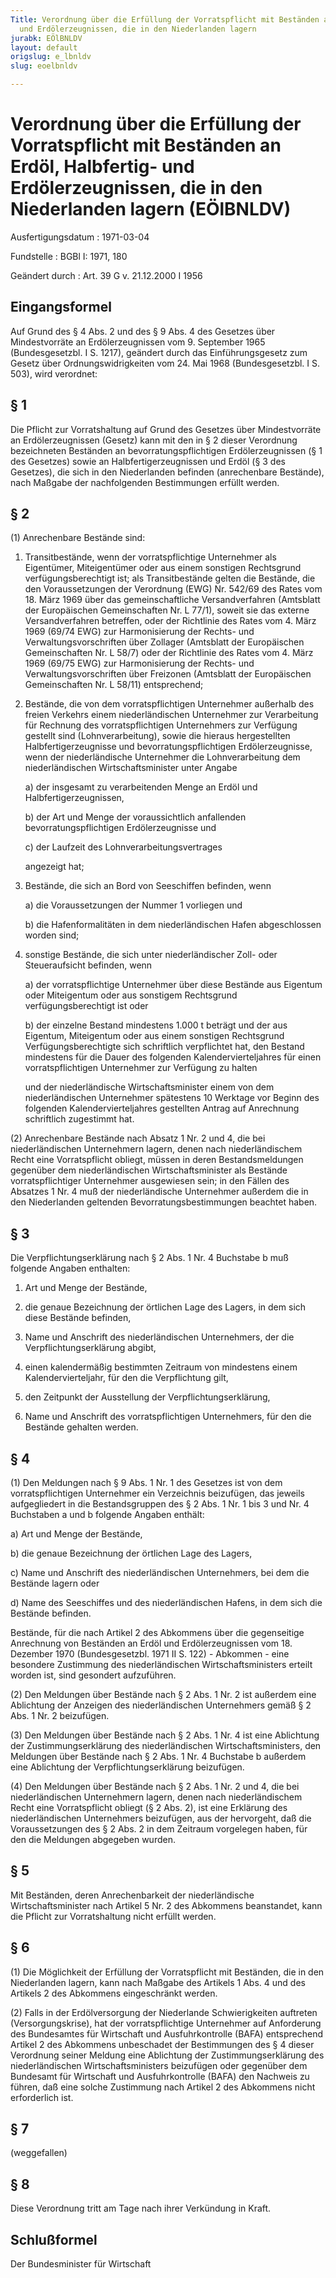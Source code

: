 ```yaml
---
Title: Verordnung über die Erfüllung der Vorratspflicht mit Beständen an Erdöl, Halbfertig-
  und Erdölerzeugnissen, die in den Niederlanden lagern
jurabk: EÖlBNLDV
layout: default
origslug: e_lbnldv
slug: eoelbnldv

---
```


# Verordnung über die Erfüllung der Vorratspflicht mit Beständen an Erdöl, Halbfertig- und Erdölerzeugnissen, die in den Niederlanden lagern (EÖlBNLDV)

Ausfertigungsdatum
:   1971-03-04

Fundstelle
:   BGBl I: 1971, 180

Geändert durch
:   Art. 39 G v. 21.12.2000 I 1956


## Eingangsformel

Auf Grund des § 4 Abs. 2 und des § 9 Abs. 4 des Gesetzes über
Mindestvorräte an Erdölerzeugnissen vom 9. September 1965
(Bundesgesetzbl. I S. 1217), geändert durch das Einführungsgesetz zum
Gesetz über Ordnungswidrigkeiten vom 24. Mai 1968 (Bundesgesetzbl. I
S. 503), wird verordnet:


## § 1

Die Pflicht zur Vorratshaltung auf Grund des
Gesetzes über Mindestvorräte an Erdölerzeugnissen (Gesetz)
kann mit den in § 2 dieser Verordnung bezeichneten Beständen an
bevorratungspflichtigen Erdölerzeugnissen
(§ 1 des Gesetzes)              sowie an Halbfertigerzeugnissen und
Erdöl
(§ 3 des Gesetzes),              die sich in den Niederlanden befinden
(anrechenbare Bestände), nach Maßgabe der nachfolgenden Bestimmungen
erfüllt werden.


## § 2

(1) Anrechenbare Bestände sind:

1.  Transitbestände, wenn der vorratspflichtige Unternehmer als
    Eigentümer, Miteigentümer oder aus einem sonstigen Rechtsgrund
    verfügungsberechtigt ist; als Transitbestände gelten die Bestände, die
    den Voraussetzungen der Verordnung (EWG) Nr. 542/69 des Rates vom 18.
    März 1969 über das gemeinschaftliche Versandverfahren (Amtsblatt der
    Europäischen Gemeinschaften Nr. L 77/1), soweit sie das externe
    Versandverfahren betreffen, oder der Richtlinie des Rates vom 4. März
    1969 (69/74 EWG) zur Harmonisierung der Rechts- und
    Verwaltungsvorschriften über Zollager (Amtsblatt der Europäischen
    Gemeinschaften Nr. L 58/7) oder der Richtlinie des Rates vom 4. März
    1969 (69/75 EWG) zur Harmonisierung der Rechts- und
    Verwaltungsvorschriften über Freizonen (Amtsblatt der Europäischen
    Gemeinschaften Nr. L 58/11) entsprechend;


2.  Bestände, die von dem vorratspflichtigen Unternehmer außerhalb des
    freien Verkehrs einem niederländischen Unternehmer zur Verarbeitung
    für Rechnung des vorratspflichtigen Unternehmers zur Verfügung
    gestellt sind (Lohnverarbeitung), sowie die hieraus hergestellten
    Halbfertigerzeugnisse und bevorratungspflichtigen Erdölerzeugnisse,
    wenn der niederländische Unternehmer die Lohnverarbeitung dem
    niederländischen Wirtschaftsminister unter Angabe

    a)  der insgesamt zu verarbeitenden Menge an Erdöl und
        Halbfertigerzeugnissen,


    b)  der Art und Menge der voraussichtlich anfallenden
        bevorratungspflichtigen Erdölerzeugnisse und


    c)  der Laufzeit des Lohnverarbeitungsvertrages




    angezeigt hat;


3.  Bestände, die sich an Bord von Seeschiffen befinden, wenn

    a)  die Voraussetzungen der Nummer 1 vorliegen und


    b)  die Hafenformalitäten in dem niederländischen Hafen abgeschlossen
        worden sind;





4.  sonstige Bestände, die sich unter niederländischer Zoll- oder
    Steueraufsicht befinden, wenn

    a)  der vorratspflichtige Unternehmer über diese Bestände aus Eigentum
        oder Miteigentum oder aus sonstigem Rechtsgrund verfügungsberechtigt
        ist oder


    b)  der einzelne Bestand mindestens 1.000 t beträgt und der aus Eigentum,
        Miteigentum oder aus einem sonstigen Rechtsgrund Verfügungsberechtigte
        sich schriftlich verpflichtet hat, den Bestand mindestens für die
        Dauer des folgenden Kalendervierteljahres für einen vorratspflichtigen
        Unternehmer zur Verfügung zu halten




    und der niederländische Wirtschaftsminister einem von dem
    niederländischen Unternehmer spätestens 10 Werktage vor Beginn des
    folgenden Kalendervierteljahres gestellten Antrag auf Anrechnung
    schriftlich zugestimmt hat.




(2) Anrechenbare Bestände nach Absatz 1 Nr. 2 und 4, die bei
niederländischen Unternehmern lagern, denen nach niederländischem
Recht eine Vorratspflicht obliegt, müssen in deren Bestandsmeldungen
gegenüber dem niederländischen Wirtschaftsminister als Bestände
vorratspflichtiger Unternehmer ausgewiesen sein; in den Fällen des
Absatzes 1 Nr. 4 muß der niederländische Unternehmer außerdem die in
den Niederlanden geltenden Bevorratungsbestimmungen beachtet haben.


## § 3

Die Verpflichtungserklärung nach § 2 Abs. 1 Nr. 4 Buchstabe b muß
folgende Angaben enthalten:

1.  Art und Menge der Bestände,


2.  die genaue Bezeichnung der örtlichen Lage des Lagers, in dem sich
    diese Bestände befinden,


3.  Name und Anschrift des niederländischen Unternehmers, der die
    Verpflichtungserklärung abgibt,


4.  einen kalendermäßig bestimmten Zeitraum von mindestens einem
    Kalendervierteljahr, für den die Verpflichtung gilt,


5.  den Zeitpunkt der Ausstellung der Verpflichtungserklärung,


6.  Name und Anschrift des vorratspflichtigen Unternehmers, für den die
    Bestände gehalten werden.





## § 4

(1) Den Meldungen nach
§ 9 Abs. 1 Nr. 1 des Gesetzes              ist von dem
vorratspflichtigen Unternehmer ein Verzeichnis beizufügen, das jeweils
aufgegliedert in die Bestandsgruppen des § 2 Abs. 1 Nr. 1 bis 3 und
Nr. 4 Buchstaben a und b folgende Angaben enthält:

a)  Art und Menge der Bestände,


b)  die genaue Bezeichnung der örtlichen Lage des Lagers,


c)  Name und Anschrift des niederländischen Unternehmers, bei dem die
    Bestände lagern oder


d)  Name des Seeschiffes und des niederländischen Hafens, in dem sich die
    Bestände befinden.



Bestände, für die nach Artikel 2 des Abkommens über die gegenseitige
Anrechnung von Beständen an Erdöl und Erdölerzeugnissen vom 18.
Dezember 1970 (Bundesgesetzbl. 1971 II S. 122) - Abkommen - eine
besondere Zustimmung des niederländischen Wirtschaftsministers erteilt
worden ist, sind gesondert aufzuführen.

(2) Den Meldungen über Bestände nach § 2 Abs. 1 Nr. 2 ist außerdem
eine Ablichtung der Anzeigen des niederländischen Unternehmers gemäß §
2 Abs. 1 Nr. 2 beizufügen.

(3) Den Meldungen über Bestände nach § 2 Abs. 1 Nr. 4 ist eine
Ablichtung der Zustimmungserklärung des niederländischen
Wirtschaftsministers, den Meldungen über Bestände nach § 2 Abs. 1 Nr.
4 Buchstabe b außerdem eine Ablichtung der Verpflichtungserklärung
beizufügen.

(4) Den Meldungen über Bestände nach § 2 Abs. 1 Nr. 2 und 4, die bei
niederländischen Unternehmern lagern, denen nach niederländischem
Recht eine Vorratspflicht obliegt (§ 2 Abs. 2), ist eine Erklärung des
niederländischen Unternehmers beizufügen, aus der hervorgeht, daß die
Voraussetzungen des § 2 Abs. 2 in dem Zeitraum vorgelegen haben, für
den die Meldungen abgegeben wurden.


## § 5

Mit Beständen, deren Anrechenbarkeit der niederländische
Wirtschaftsminister nach Artikel 5 Nr. 2 des Abkommens beanstandet,
kann die Pflicht zur Vorratshaltung nicht erfüllt werden.


## § 6

(1) Die Möglichkeit der Erfüllung der Vorratspflicht mit Beständen,
die in den Niederlanden lagern, kann nach Maßgabe des Artikels 1 Abs.
4 und des Artikels 2 des Abkommens eingeschränkt werden.

(2) Falls in der Erdölversorgung der Niederlande Schwierigkeiten
auftreten (Versorgungskrise), hat der vorratspflichtige Unternehmer
auf Anforderung des Bundesamtes für Wirtschaft und Ausfuhrkontrolle
(BAFA) entsprechend Artikel 2 des Abkommens unbeschadet der
Bestimmungen des § 4 dieser Verordnung seiner Meldung eine Ablichtung
der Zustimmungserklärung des niederländischen Wirtschaftsministers
beizufügen oder gegenüber dem Bundesamt für Wirtschaft und
Ausfuhrkontrolle (BAFA) den Nachweis zu führen, daß eine solche
Zustimmung nach Artikel 2 des Abkommens nicht erforderlich ist.


## § 7

(weggefallen)


## § 8

Diese Verordnung tritt am Tage nach ihrer Verkündung in Kraft.


## Schlußformel

Der Bundesminister für Wirtschaft

